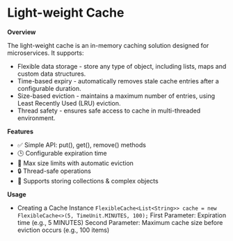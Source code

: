 # Light-weight Cache
**Overview**

The light-weight cache is an in-memory caching solution designed for microservices. It supports:
* Flexible data storage - store any type of object, including lists, maps and custom data structures.
* Time-based expiry - automatically removes stale cache entries after a configurable duration.
* Size-based eviction - maintains a maximum number of entries, using Least Recently Used (LRU) eviction.
* Thread safety - ensures safe access to cache in multi-threaded environment.

**Features**

* ✅ Simple API: put(), get(), remove() methods
* 🕒 Configurable expiration time
* 📏 Max size limits with automatic eviction
* 🔒 Thread-safe operations
* 🔄 Supports storing collections & complex objects

**Usage**

* Creating a Cache Instance
  ```FlexibleCache<List<String>> cache = new FlexibleCache<>(5, TimeUnit.MINUTES, 100);```
  First Parameter: Expiration time (e.g., 5 MINUTES)
  Second Parameter: Maximum cache size before eviction occurs (e.g., 100 items)


